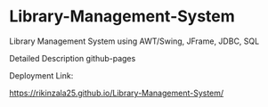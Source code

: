 # Library-Management-System
Library Management System using AWT/Swing, JFrame, JDBC, SQL

Detailed Description github-pages

Deployment Link: 

https://rikinzala25.github.io/Library-Management-System/
